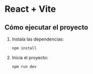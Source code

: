 # React + Vite

## Cómo ejecutar el proyecto

1. Instala las dependencias:
    ```bash
    npm install
    ```

2. Inicia el proyecto:
    ```bash
    npm run dev
    ```


